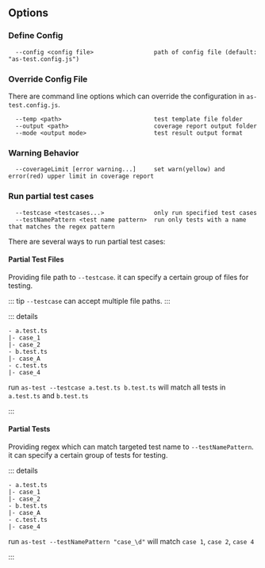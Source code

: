 ## Options

### Define Config

```
  --config <config file>                 path of config file (default: "as-test.config.js")
```

### Override Config File

There are command line options which can override the configuration in `as-test.config.js`.

```
  --temp <path>                          test template file folder
  --output <path>                        coverage report output folder
  --mode <output mode>                   test result output format
```

### Warning Behavior

```
  --coverageLimit [error warning...]     set warn(yellow) and error(red) upper limit in coverage report
```

### Run partial test cases

```
  --testcase <testcases...>              only run specified test cases
  --testNamePattern <test name pattern>  run only tests with a name that matches the regex pattern
```

There are several ways to run partial test cases:

#### Partial Test Files

Providing file path to `--testcase`. it can specify a certain group of files for testing.

::: tip
`--testcase` can accept multiple file paths.
:::

::: details

```
- a.test.ts
|- case_1
|- case_2
- b.test.ts
|- case_A
- c.test.ts
|- case_4
```

run `as-test --testcase a.test.ts b.test.ts` will match all tests in `a.test.ts` and `b.test.ts`

:::

#### Partial Tests

Providing regex which can match targeted test name to `--testNamePattern`. it can specify a certain group of tests for testing.

::: details

```
- a.test.ts
|- case_1
|- case_2
- b.test.ts
|- case_A
- c.test.ts
|- case_4
```

run `as-test --testNamePattern "case_\d"` will match `case 1`, `case 2`, `case 4`

:::
